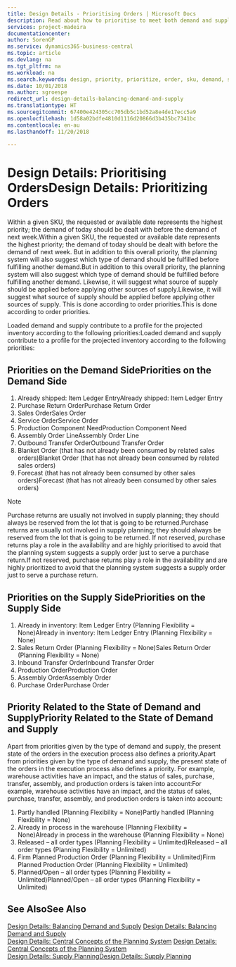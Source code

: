 ```yaml
---
title: Design Details - Prioritising Orders | Microsoft Docs
description: Read about how to prioritise to meet both demand and supply requirements.
services: project-madeira
documentationcenter: 
author: SorenGP
ms.service: dynamics365-business-central
ms.topic: article
ms.devlang: na
ms.tgt_pltfrm: na
ms.workload: na
ms.search.keywords: design, priority, prioritize, order, sku, demand, supply
ms.date: 10/01/2018
ms.author: sgroespe
redirect_url: design-details-balancing-demand-and-supply
ms.translationtype: HT
ms.sourcegitcommit: 67400e424305cc705db5c1bd52a8e4de17ecc5a9
ms.openlocfilehash: 1d58a02bdfe4810d1116d20866d3b435bc7341bc
ms.contentlocale: en-au
ms.lasthandoff: 11/20/2018

---
```

# <a name="design-details-prioritizing-orders"></a><span data-ttu-id="36321-103">Design Details: Prioritising Orders</span><span class="sxs-lookup"><span data-stu-id="36321-103">Design Details: Prioritizing Orders</span></span>
<span data-ttu-id="36321-104">Within a given SKU, the requested or available date represents the highest priority; the demand of today should be dealt with before the demand of next week.</span><span class="sxs-lookup"><span data-stu-id="36321-104">Within a given SKU, the requested or available date represents the highest priority; the demand of today should be dealt with before the demand of next week.</span></span> <span data-ttu-id="36321-105">But in addition to this overall priority, the planning system will also suggest which type of demand should be fulfilled before fulfilling another demand.</span><span class="sxs-lookup"><span data-stu-id="36321-105">But in addition to this overall priority, the planning system will also suggest which type of demand should be fulfilled before fulfilling another demand.</span></span> <span data-ttu-id="36321-106">Likewise, it will suggest what source of supply should be applied before applying other sources of supply.</span><span class="sxs-lookup"><span data-stu-id="36321-106">Likewise, it will suggest what source of supply should be applied before applying other sources of supply.</span></span> <span data-ttu-id="36321-107">This is done according to order priorities.</span><span class="sxs-lookup"><span data-stu-id="36321-107">This is done according to order priorities.</span></span>  

<span data-ttu-id="36321-108">Loaded demand and supply contribute to a profile for the projected inventory according to the following priorities:</span><span class="sxs-lookup"><span data-stu-id="36321-108">Loaded demand and supply contribute to a profile for the projected inventory according to the following priorities:</span></span>  

## <a name="priorities-on-the-demand-side"></a><span data-ttu-id="36321-109">Priorities on the Demand Side</span><span class="sxs-lookup"><span data-stu-id="36321-109">Priorities on the Demand Side</span></span>  
1. <span data-ttu-id="36321-110">Already shipped: Item Ledger Entry</span><span class="sxs-lookup"><span data-stu-id="36321-110">Already shipped: Item Ledger Entry</span></span>  
2. <span data-ttu-id="36321-111">Purchase Return Order</span><span class="sxs-lookup"><span data-stu-id="36321-111">Purchase Return Order</span></span>  
3. <span data-ttu-id="36321-112">Sales Order</span><span class="sxs-lookup"><span data-stu-id="36321-112">Sales Order</span></span>  
4. <span data-ttu-id="36321-113">Service Order</span><span class="sxs-lookup"><span data-stu-id="36321-113">Service Order</span></span>  
5. <span data-ttu-id="36321-114">Production Component Need</span><span class="sxs-lookup"><span data-stu-id="36321-114">Production Component Need</span></span>  
6. <span data-ttu-id="36321-115">Assembly Order Line</span><span class="sxs-lookup"><span data-stu-id="36321-115">Assembly Order Line</span></span>  
7. <span data-ttu-id="36321-116">Outbound Transfer Order</span><span class="sxs-lookup"><span data-stu-id="36321-116">Outbound Transfer Order</span></span>  
8. <span data-ttu-id="36321-117">Blanket Order (that has not already been consumed by related sales orders)</span><span class="sxs-lookup"><span data-stu-id="36321-117">Blanket Order (that has not already been consumed by related sales orders)</span></span>  
9. <span data-ttu-id="36321-118">Forecast (that has not already been consumed by other sales orders)</span><span class="sxs-lookup"><span data-stu-id="36321-118">Forecast (that has not already been consumed by other sales orders)</span></span>  

> [!NOTE]  
>  <span data-ttu-id="36321-119">Purchase returns are usually not involved in supply planning; they should always be reserved from the lot that is going to be returned.</span><span class="sxs-lookup"><span data-stu-id="36321-119">Purchase returns are usually not involved in supply planning; they should always be reserved from the lot that is going to be returned.</span></span> <span data-ttu-id="36321-120">If not reserved, purchase returns play a role in the availability and are highly prioritised to avoid that the planning system suggests a supply order just to serve a purchase return.</span><span class="sxs-lookup"><span data-stu-id="36321-120">If not reserved, purchase returns play a role in the availability and are highly prioritized to avoid that the planning system suggests a supply order just to serve a purchase return.</span></span>  

## <a name="priorities-on-the-supply-side"></a><span data-ttu-id="36321-121">Priorities on the Supply Side</span><span class="sxs-lookup"><span data-stu-id="36321-121">Priorities on the Supply Side</span></span>  
1. <span data-ttu-id="36321-122">Already in inventory: Item Ledger Entry (Planning Flexibility = None)</span><span class="sxs-lookup"><span data-stu-id="36321-122">Already in inventory: Item Ledger Entry (Planning Flexibility = None)</span></span>  
2. <span data-ttu-id="36321-123">Sales Return Order (Planning Flexibility = None)</span><span class="sxs-lookup"><span data-stu-id="36321-123">Sales Return Order (Planning Flexibility = None)</span></span>  
3. <span data-ttu-id="36321-124">Inbound Transfer Order</span><span class="sxs-lookup"><span data-stu-id="36321-124">Inbound Transfer Order</span></span>  
4. <span data-ttu-id="36321-125">Production Order</span><span class="sxs-lookup"><span data-stu-id="36321-125">Production Order</span></span>  
5. <span data-ttu-id="36321-126">Assembly Order</span><span class="sxs-lookup"><span data-stu-id="36321-126">Assembly Order</span></span>  
6. <span data-ttu-id="36321-127">Purchase Order</span><span class="sxs-lookup"><span data-stu-id="36321-127">Purchase Order</span></span>  

## <a name="priority-related-to-the-state-of-demand-and-supply"></a><span data-ttu-id="36321-128">Priority Related to the State of Demand and Supply</span><span class="sxs-lookup"><span data-stu-id="36321-128">Priority Related to the State of Demand and Supply</span></span>  
<span data-ttu-id="36321-129">Apart from priorities given by the type of demand and supply, the present state of the orders in the execution process also defines a priority.</span><span class="sxs-lookup"><span data-stu-id="36321-129">Apart from priorities given by the type of demand and supply, the present state of the orders in the execution process also defines a priority.</span></span> <span data-ttu-id="36321-130">For example, warehouse activities have an impact, and the status of sales, purchase, transfer, assembly, and production orders is taken into account:</span><span class="sxs-lookup"><span data-stu-id="36321-130">For example, warehouse activities have an impact, and the status of sales, purchase, transfer, assembly, and production orders is taken into account:</span></span>  

1. <span data-ttu-id="36321-131">Partly handled (Planning Flexibility = None)</span><span class="sxs-lookup"><span data-stu-id="36321-131">Partly handled (Planning Flexibility = None)</span></span>  
2. <span data-ttu-id="36321-132">Already in process in the warehouse (Planning Flexibility = None)</span><span class="sxs-lookup"><span data-stu-id="36321-132">Already in process in the warehouse (Planning Flexibility = None)</span></span>  
3. <span data-ttu-id="36321-133">Released – all order types (Planning Flexibility = Unlimited)</span><span class="sxs-lookup"><span data-stu-id="36321-133">Released – all order types (Planning Flexibility = Unlimited)</span></span>  
4. <span data-ttu-id="36321-134">Firm Planned Production Order (Planning Flexibility = Unlimited)</span><span class="sxs-lookup"><span data-stu-id="36321-134">Firm Planned Production Order (Planning Flexibility = Unlimited)</span></span>  
5. <span data-ttu-id="36321-135">Planned/Open – all order types (Planning Flexibility = Unlimited)</span><span class="sxs-lookup"><span data-stu-id="36321-135">Planned/Open – all order types (Planning Flexibility = Unlimited)</span></span>  

## <a name="see-also"></a><span data-ttu-id="36321-136">See Also</span><span class="sxs-lookup"><span data-stu-id="36321-136">See Also</span></span>  
<span data-ttu-id="36321-137">[Design Details: Balancing Demand and Supply](design-details-balancing-demand-and-supply.md) </span><span class="sxs-lookup"><span data-stu-id="36321-137">[Design Details: Balancing Demand and Supply](design-details-balancing-demand-and-supply.md) </span></span>  
<span data-ttu-id="36321-138">[Design Details: Central Concepts of the Planning System](design-details-central-concepts-of-the-planning-system.md) </span><span class="sxs-lookup"><span data-stu-id="36321-138">[Design Details: Central Concepts of the Planning System](design-details-central-concepts-of-the-planning-system.md) </span></span>  
[<span data-ttu-id="36321-139">Design Details: Supply Planning</span><span class="sxs-lookup"><span data-stu-id="36321-139">Design Details: Supply Planning</span></span>](design-details-supply-planning.md)

